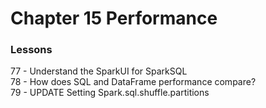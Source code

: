 # Chapter 15 Performance

### Lessons
77 - Understand the SparkUI for SparkSQL<br>
78 - How does SQL and DataFrame performance compare?<br>
79 - UPDATE Setting Spark.sql.shuffle.partitions<br>